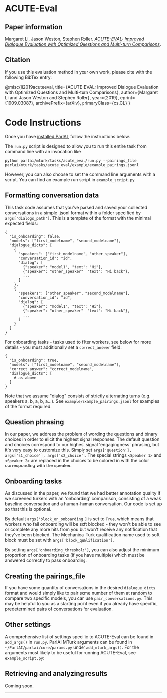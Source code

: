 # ACUTE-Eval

## Paper information

Margaret Li, Jason Weston, Stephen Roller.
_[ACUTE-EVAL: Improved Dialogue Evaluation with Optimized Questions and Multi-turn Comparisons](https://arxiv.org/abs/1909.03087)_.

## Citation

If you use this evaluation method in your own work, please cite with the
following BibTex entry:

  @misc{li2019acuteeval,
    title={ACUTE-EVAL: Improved Dialogue Evaluation with Optimized Questions and Multi-turn Comparisons},
    author={Margaret Li and Jason Weston and Stephen Roller},
    year={2019},
    eprint={1909.03087},
    archivePrefix={arXiv},
    primaryClass={cs.CL}
  }

# Code Instructions
Once you have [installed ParlAI](https://github.com/facebookresearch/ParlAI/#installing-parlai),
follow the instructions below.

The `run.py` script is designed to allow you to run this entire task from command line with an invocation like

    python parlai/mturk/tasks/acute_eval/run.py --pairings_file parlai/mturk/tasks/acute_eval/example/example_pairings.jsonl

However, you can also choose to set the command line arguments with a script. You can find an example run script in `example_script.py`


## Formatting conversation data

This task code assumes that you've parsed and saved your collected conversations in a simple .jsonl format within a folder specified by `args['dialogs_path']`. This is a template of the format with the minimal expected fields:

    {
      "is_onboarding": false,
      "models": ["first_modelname", "second_modelname"],
      "dialogue_dicts": [
        {
          "speakers": ["first_modelname", "other_speaker"],
          "conversation_id": "id",
          "dialog": [
            {"speaker": "model1", "text": "Hi"},
            {"speaker": "other_speaker", "text": "Hi back"},
            ...
          ]
        },
        {
          "speakers": ["other_speaker", "second_modelname"],
          "conversation_id": "id",
          "dialog": [
            {"speaker": "model1", "text": "Hi"},
            {"speaker": "other_speaker", "text": "Hi back"},
            ...
          ]
        }
      ]
    }

For onboarding tasks - tasks used to filter workers, see below for more details - you must additionally set a `correct_answer` field:

    {
      "is_onboarding": true,
      "models": ["first_modelname", "second_modelname"],
      "correct_answer": "correct_modelname",
      "dialogue_dicts": [
        # as above
      ]
    }


Note that we assume "dialog" consists of strictly alternating turns (e.g. speakers a, b, a, b, a...). See `example/example_pairings.jsonl` for examples of the format required.

## Question phrasing

In our paper, we address the problem of wording the questions and binary choices in order to elicit the highest signal responses. The default question and choices correspond to our highest signal 'engagingness' phrasing, but it's very easy to customize this. Simply set `args['question'], args['s1_choice'], args['s2_choice']`. The special strings `<Speaker 1>` and `<Speaker 2>` are replaced in the choices to be colored in with the color corresponding with the speaker.


## Onboarding tasks

As discussed in the paper, we found that we had better annotation quality if we screened turkers with an 'onboarding' comparison, consisting of a weak baseline conversation and a human-human conversation. Our code is set up so that this is optional.

By default `args['block_on_onboarding']` is set to `True`, which means that workers who fail onboarding will be soft blocked - they won't be able to see or complete any more hits from you but won't receive any notification that they've been blocked. The Mechanical Turk qualification name used to soft block must be set with `args['block_qualification']`.

By setting `args['onboarding_threshold']`, you can also adjust the minimum proportion of onboarding tasks (if you have multiple) which must be answered correctly to pass onboarding.


## Creating the pairings_file

If you have some quantity of conversations in the desired `dialogue_dicts` format and would simply like to pair some number of them at random to compare two specific models, you can use `pair_conversations.py`. This may be helpful to you as a starting point even if you already have specific, predetermined pairs of conversations for evaluation.


## Other settings

A comprehensive list of settings specific to ACUTE-Eval can be found in `add_args()` in `run.py`. ParlAI MTurk arguments can be found in `~/ParlAI/parlai/core/params.py` under `add_mturk_args()`. For the arguments most likely to be useful for running ACUTE-Eval, see `example_script.py`:



## Retrieving and analyzing results

Coming soon.




** **
